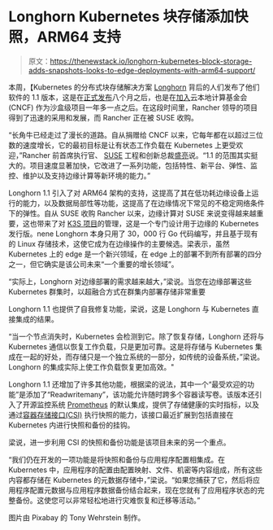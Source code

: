 # Longhorn Kubernetes 块存储添加快照，ARM64 支持

> 原文：<https://thenewstack.io/longhorn-kubernetes-block-storage-adds-snapshots-looks-to-edge-deployments-with-arm64-support/>

本周，【Kubernetes 的分布式块存储解决方案 [Longhorn](https://longhorn.io/) 背后的人们发布了他们软件的 1.1 版本，这是在[正式发布](https://newreleases.io/project/github/longhorn/longhorn/release/v1.0.0)八个月之后，也是在[加入](https://thenewstack.io/rancher-donates-its-longhorn-kubernetes-persistent-storage-software-to-cncf/)云本地计算基金会(CNCF) 作为沙盒级项目一年多一点之后。在这段时间里，Rancher 领导的项目得到了迅速的采用和发展，而 Rancher 正在被 SUSE 收购。

“长角牛已经走过了漫长的道路。自从捐赠给 CNCF 以来，它每年都在以超过三位数的速度增长，它的最初目标是让有状态工作负载在 Kubernetes 上更受欢迎，”Rancher 前首席执行官、 [SUSE](https://www.suse.com/) 工程和创新总裁[盛亮](https://www.linkedin.com/in/shengliang/)说。“1.1 的范围其实挺大的。项目速度显著加快，它改进了一系列功能，包括特性、新平台、弹性、监控、维护以及支持边缘计算等新环境的能力。”

Longhorn 1.1 引入了对 ARM64 架构的支持，这提高了其在低功耗边缘设备上运行的能力，以及数据局部性等功能，这提高了在边缘情况下常见的不稳定网络条件下的弹性。自从 SUSE 收购 Rancher 以来，边缘计算对 SUSE 来说变得越来越重要，这也带来了对 [K3S 项目](https://k3s.io/)的管理，这是一个专门设计用于边缘的 Kubernetes 发行版。nene Longhorn 本身只用了 30，000 行 Go 代码编写，并且基于现有的 Linux 存储技术，这使它成为在边缘操作的主要候选。梁表示，虽然 Kubernetes 上的 edge 是一个新兴领域，在 edge 上的部署不到所有部署的四分之一，但它确实是该公司未来“一个重要的增长领域”。

“实际上，Longhorn 对边缘部署的需求越来越大，”梁说。当您在边缘部署这些 Kubernetes 群集时，以超融合方式在群集内部署存储非常重要

Longhorn 1.1 也提供了自我修复功能，梁说，这是 Longhorn 与 Kubernetes 直接集成的结果。

“当一个节点消失时，Kubernetes 会检测到它。除了恢复存储，Longhorn 还将与 Kubernetes 通信以恢复工作负载，只是更加可靠。这是将存储与 Kubernetes 集成在一起的好处，而存储只是一个独立系统的一部分，如传统的设备系统，”梁说。Longhorn 的集成实际上使工作负载恢复更加高效。"

Longhorn 1.1 还增加了许多其他功能，根据梁的说法，其中一个“最受欢迎的功能”是添加了“Readwritemany”，该功能允许随时跨多个容器读写卷。该版本还引入了开源监控系统 [Prometheus](https://prometheus.io/) 的默认集成，提供了存储健康的实时指标，以及通过[容器存储接口(CSI)](https://kubernetes-csi.github.io/docs/) 执行快照的能力，该接口最近扩展到包括直接在 Kubernetes 内进行快照和备份的挂钩。

梁说，进一步利用 CSI 的快照和备份功能是该项目未来的另一个重点。

“我们仍在开发的一项功能是将快照和备份与应用程序配置相集成。在 Kubernetes 中，应用程序的配置由配置映射、文件、机密等内容组成，所有这些内容都存储在 Kubernetes 的元数据存储中，”梁说。“如果您捕获了它，然后将应用程序配置元数据与应用程序数据备份结合起来，现在您就有了应用程序状态的完整备份。这使您可以非常轻松地进行灾难恢复和迁移等活动。”

图片由 Pixabay 的 Tony Wehrstein 制作。

<svg xmlns:xlink="http://www.w3.org/1999/xlink" viewBox="0 0 68 31" version="1.1"><title>Group</title> <desc>Created with Sketch.</desc></svg>